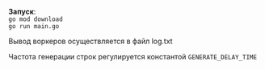 **Запуск**: \
`go mod download` \
`go run main.go`

Вывод воркеров осуществляется в файл log.txt

Частота генерации строк регулируется константой `GENERATE_DELAY_TIME`
